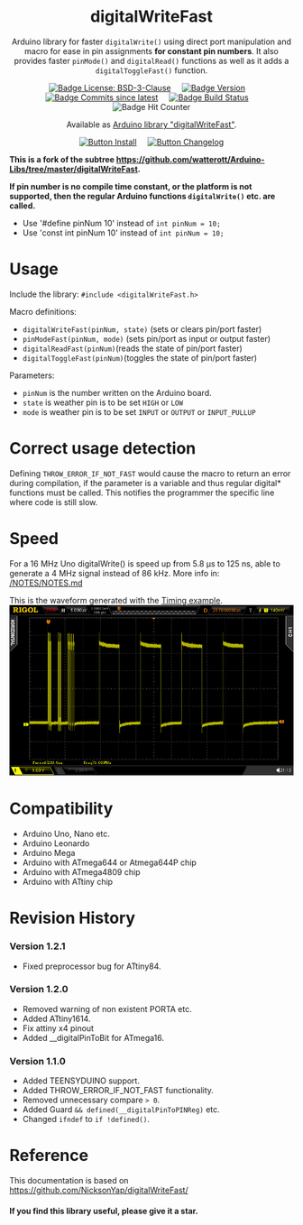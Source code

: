 <div align = center>

# digitalWriteFast

Arduino library for faster `digitalWrite()` using direct port manipulation and macro for ease in pin assignments **for constant pin numbers**. 
It also provides faster `pinMode()` and `digitalRead()` functions as well as it adds a `digitalToggleFast()` function.

[![Badge License: BSD-3-Clause](https://img.shields.io/static/v1?label=license&message=BSD-3-Clause&color=blue)](https://opensource.org/licenses/BSD-3-Clause)
 &nbsp; &nbsp;
 [![Badge Version](https://img.shields.io/github/v/release/ArminJo/digitalWriteFast?include_prereleases&color=yellow&logo=DocuSign&logoColor=white)](https://github.com/ArminJo/digitalWriteFast/releases/latest)
 &nbsp; &nbsp; 
[![Badge Commits since latest](https://img.shields.io/github/commits-since/ArminJo/digitalWriteFast/latest?color=yellow)](https://github.com/ArminJo/digitalWriteFast/commits/master)
 &nbsp; &nbsp; 
[![Badge Build Status](https://github.com/ArminJo/digitalWriteFast/workflows/LibraryBuild/badge.svg)](https://github.com/ArminJo/digitalWriteFast/actions)
 &nbsp; &nbsp; 
![Badge Hit Counter](https://visitor-badge.laobi.icu/badge?page_id=ArminJo_digitalWriteFast)

Available as [Arduino library "digitalWriteFast"](https://www.arduinolibraries.info/libraries/digitalWriteFast).

[![Button Install](https://img.shields.io/badge/Install-brightgreen?logoColor=white&logo=GitBook)](https://www.ardu-badge.com/digitalWriteFast)
 &nbsp; &nbsp; 
[![Button Changelog](https://img.shields.io/badge/Changelog-blue?logoColor=white&logo=AzureArtifacts)](https://github.com/ArminJo/digitalWriteFast#revision-history)
</div>


**This is a fork of the subtree https://github.com/watterott/Arduino-Libs/tree/master/digitalWriteFast.**

**If pin number is no compile time constant, or the platform is not supported, then the regular Arduino functions `digitalWrite()` etc. are called.**
- Use '#define pinNum 10' instead of `int pinNum = 10;`
- Use 'const int pinNum 10' instead of `int pinNum = 10;`

# Usage
Include the library:
`#include <digitalWriteFast.h>`

Macro definitions:
- `digitalWriteFast(pinNum, state)` (sets or clears pin/port faster) 
- `pinModeFast(pinNum, mode)` (sets pin/port as input or output faster)
- `digitalReadFast(pinNum)`(reads the state of pin/port faster) 
- `digitalToggleFast(pinNum)`(toggles the state of pin/port faster)

Parameters:
* `pinNum` is the number written on the Arduino board.
* `state` is weather pin is to be set `HIGH` or `LOW`
* `mode` is weather pin is to be set `INPUT` or `OUTPUT` or `INPUT_PULLUP`

# Correct usage detection
Defining `THROW_ERROR_IF_NOT_FAST` would cause the macro to return an error during compilation, if the parameter is a variable and thus regular digital* functions must be called.
This notifies the programmer the specific line where code is still slow.


# Speed
For a 16 MHz Uno digitalWrite() is speed up from 5.8 &micro;s to 125 ns, able to generate a 4 MHz signal instead of 86 kHz.
More info in: [/NOTES/NOTES.md](https://github.com/NicksonYap/digitalWriteFast/blob/master/NOTES/NOTES.md)

This is the waveform generated with the [Timing example](https://github.com/ArminJo/digitalWriteFast/blob/master/examples/Timing/Timing.ino#L81).
![Timing example signal](https://github.com/ArminJo/digitalWriteFast/blob/master/pictures/DigitalWriteFastTiming.bmp)

# Compatibility
* Arduino Uno, Nano etc.
* Arduino Leonardo
* Arduino Mega
* Arduino with ATmega644 or Atmega644P chip
* Arduino with ATmega4809 chip
* Arduino with ATtiny chip


# Revision History
### Version 1.2.1
- Fixed preprocessor bug for ATtiny84.

### Version 1.2.0
- Removed warning of non existent PORTA etc.
- Added ATtiny1614.
- Fix attiny x4 pinout
- Added __digitalPinToBit for ATmega16.

### Version 1.1.0
- Added TEENSYDUINO support.
- Added THROW_ERROR_IF_NOT_FAST functionality.
- Removed unnecessary compare `> 0`.
- Added Guard `&& defined(__digitalPinToPINReg)` etc.
- Changed `ifndef` to `if !defined()`.

# Reference
This documentation is based on https://github.com/NicksonYap/digitalWriteFast/

#### If you find this library useful, please give it a star.